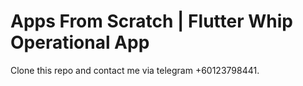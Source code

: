 # Apps From Scratch | Flutter Whip Operational App

Clone this repo and contact me via telegram +60123798441.
